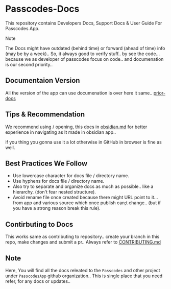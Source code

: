 # Passcodes-Docs

This repository contains Developers Docs, Support Docs & User Guide For Passcodes App.

> [!NOTE]
> The Docs might have outdated (behind time) or forward (ahead of time) info (may be by a week).. 
> So, it always good to verify stuff.. by see the code... because we as developer of passcodes focus on code.. and documenation is our second priority..

## Documentaion Version

All the version of the app can use documenation is over here it same.. [prior-docs](https://github.com/PasscodesApp/Passcodes-Docs/blob/prior-docs)

## Tips & Recommendation

We recommend using / opening, this docs in [obsidian.md](https://obsidian.md) for better experience in navigating as It made in obsidian app..

if you thing you gonna use it a lot otherwise in GitHub in browser is fine as well.

## Best Practices We Follow

- Use lowercase character for docs file / directory name.
- Use hyphens for docs file / directory name.
- Also try to separate and organize docs as much as possible.. like a hierarchy. (don't fear nested structure).
- Avoid rename file once created because there might URL point to it... from app and various source which once publish can;t change.. (but if you have a strong reason break this rule).

## Contirbuting to Docs

This works same as contributing to repository.. create your branch in this repo, make changes and submit a pr.. Always refer to [CONTRIBUTING.md](CONTRIBUTING.md)

## Note

Here, You will find all the docs releated to the `Passcodes` and other project under `PasscodesApp` github organization..
This is single place that you need refer, for any docs or updates..

